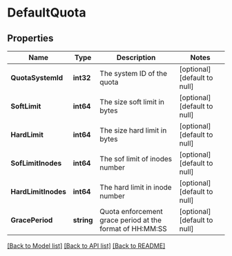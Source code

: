 # DefaultQuota

## Properties
Name | Type | Description | Notes
------------ | ------------- | ------------- | -------------
**QuotaSystemId** | **int32** | The system ID of the quota | [optional] [default to null]
**SoftLimit** | **int64** | The size soft limit in bytes | [optional] [default to null]
**HardLimit** | **int64** | The size hard limit in bytes | [optional] [default to null]
**SofLimitInodes** | **int64** | The sof limit of inodes number | [optional] [default to null]
**HardLimitInodes** | **int64** | The hard limit in inode number | [optional] [default to null]
**GracePeriod** | **string** | Quota enforcement grace period at the format of HH:MM:SS | [optional] [default to null]

[[Back to Model list]](../README.md#documentation-for-models) [[Back to API list]](../README.md#documentation-for-api-endpoints) [[Back to README]](../README.md)

